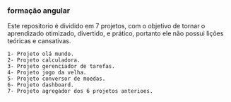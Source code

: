 ### formação angular

Este repositorio é dividido em 7 projetos, com o objetivo de tornar o aprendizado otimizado, divertido, e prático, portanto ele não possui lições teóricas e cansativas.

    1- Projeto olá mundo.
    2- Projeto calculadora.
    3- Projeto gerenciador de tarefas.
    4- Projeto jogo da velha.
    5- Projeto conversor de moedas.
    6- Projeto dashboard.
    7- Projeto agregador dos 6 projetos anterioes.
